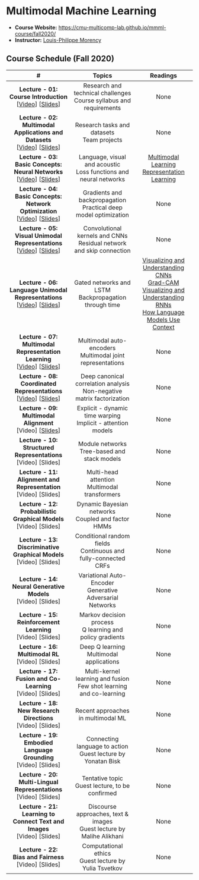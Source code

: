 # Multimodal Machine Learning

- **Course Website:** https://cmu-multicomp-lab.github.io/mmml-course/fall2020/
- **Instructor:** [Louis-Philippe Morency](https://www.cs.cmu.edu/~morency/)

## Course Schedule (Fall 2020)

|#|Topics|Readings|
|:---:|:---:|:---:|
|**Lecture - 01:<br>Course Introduction**<br>[[Video](https://www.youtube.com/watch?v=VIq5r7mCAyw)] [[Slides](https://piazza.com/class_profile/get_resource/kcnr11wq24q6z7/keg9wx5i4nk255)]|Research and technical challenges<br>Course syllabus and requirements|None|
|**Lecture - 02:<br>Multimodal Applications and Datasets**<br>[[Video](https://www.youtube.com/watch?v=fBYu8I52nVM)] [[Slides](https://cmu-multicomp-lab.github.io/mmml-course/fall2020/schedule/)]|Research tasks and datasets<br>Team projects|None|
|**Lecture - 03:<br>Basic Concepts: Neural Networks**<br>[[Video](https://youtu.be/yPrwVpeysG8)] [[Slides](https://piazza.com/class_profile/get_resource/kcnr11wq24q6z7/ketan5mtbks1bb)]|Language, visual and acoustic<br>Loss functions and neural networks|[Multimodal Learning](https://piazza.com/class_profile/get_resource/kcnr11wq24q6z7/keln1op3u2j5z1)<br>[Representation Learning](https://piazza.com/class_profile/get_resource/kcnr11wq24q6z7/keln1obkjer5ym)|
|**Lecture - 04:<br>Basic Concepts: Network Optimization**<br>[[Video](https://youtu.be/E_3gxQWaCoQ)] [[Slides](https://piazza.com/class_profile/get_resource/kcnr11wq24q6z7/kevy7808dms5eg)]|Gradients and backpropagation<br>Practical deep model optimization|None|
|**Lecture - 05:<br>Visual Unimodal Representations**<br>[[Video](https://youtu.be/skcv-Xo33BM)] [[Slides](https://piazza.com/class_profile/get_resource/kcnr11wq24q6z7/kf387t2pj7o5v2)]|Convolutional kernels and CNNs<br>Residual network and skip connection|None|
|**Lecture - 06:<br>Language Unimodal Representations**<br>[[Video](https://youtu.be/XVHN0izviAw)] [[Slides](https://piazza.com/class_profile/get_resource/kcnr11wq24q6z7/kf5xck15qhe1vu)]|Gated networks and LSTM<br>Backpropagation through time|[Visualizing and Understanding CNNs](https://piazza.com/class_profile/get_resource/jjyt9xcoem64k5/jlvnkpiszoo26g)<br>[Grad-CAM](https://piazza.com/class_profile/get_resource/jjyt9xcoem64k5/jlscu1vibjh3s8)<br>[Visualizing and Understanding RNNs](https://arxiv.org/pdf/1506.02078.pdf)<br>[How Language Models Use Context](https://arxiv.org/pdf/1805.04623.pdf)|
|**Lecture - 07:<br>Multimodal Representation Learning**<br>[[Video](https://youtu.be/37z_tJD81y8)] [[Slides](https://piazza.com/class_profile/get_resource/kcnr11wq24q6z7/kfd7o5btebo2t3)]|Multimodal auto-encoders<br>Multimodal joint representations|None|
|**Lecture - 08:<br>Coordinated Representations**<br>[[Video](https://youtu.be/2_dZ5GBlRgU)] [[Slides](https://piazza.com/class_profile/get_resource/kcnr11wq24q6z7/kffu66nwuf84p8)]|Deep canonical correlation analysis<br>Non-negative matrix factorization|None|
|**Lecture - 09:<br>Multimodal Alignment**<br>[Video] [[Slides](https://piazza.com/class_profile/get_resource/kcnr11wq24q6z7/kfmxwo95eyz2ck)]|Explicit - dynamic time warping<br>Implicit - attention models|None|
|**Lecture - 10:<br>Structured Representations**<br>[Video] [Slides]|Module networks<br>Tree-based and stack models|None|
|**Lecture - 11:<br>Alignment and Representation**<br>[Video] [Slides]|Multi-head attention<br>Multimodal transformers|None|
|**Lecture - 12:<br>Probabilistic Graphical Models**<br>[Video] [Slides]|Dynamic Bayesian networks<br>Coupled and factor HMMs|None|
|**Lecture - 13:<br>Discriminative Graphical Models**<br>[Video] [Slides]|Conditional random fields<br>Continuous and fully-connected<br>CRFs|None|
|**Lecture - 14:<br>Neural Generative Models**<br>[Video] [Slides]|Variational Auto-Encoder<br>Generative Adversarial Networks|None|
|**Lecture - 15:<br>Reinforcement Learning**<br>[Video] [Slides]|Markov decision process<br>Q learning and policy gradients|None|
|**Lecture - 16:<br>Multimodal RL**<br>[Video] [Slides]|Deep Q learning<br>Multimodal applications|None|
|**Lecture - 17:<br>Fusion and Co-Learning**<br>[Video] [Slides]|Multi-kernel learning and fusion<br>Few shot learning and co-learning|None|
|**Lecture - 18:<br>New Research Directions**<br>[Video] [Slides]|Recent approaches in multimodal ML|None|
|**Lecture - 19:<br>Embodied Language Grounding**<br>[Video] [Slides]|Connecting language to action<br>Guest lecture by Yonatan Bisk|None|
|**Lecture - 20:<br>Multi-Lingual Representations**<br>[Video] [Slides]|Tentative topic<br>Guest lecture, to be confirmed|None|
|**Lecture - 21:<br>Learning to Connect Text and Images**<br>[Video] [Slides]|Discourse approaches, text & images<br>Guest lecture by Malihe Alikhani|None|
|**Lecture - 22:<br>Bias and Fairness**<br>[Video] [Slides]|Computational ethics<br>Guest lecture by Yulia Tsvetkov|None|

